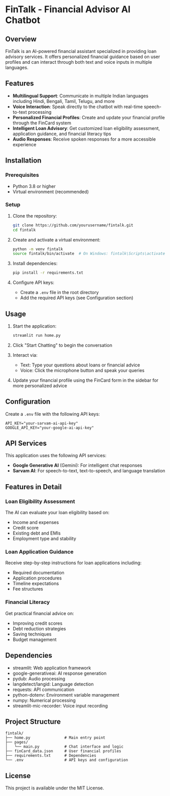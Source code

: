 # FinTalk - Financial Advisor AI Chatbot

## Overview
FinTalk is an AI-powered financial assistant specialized in providing loan advisory services. It offers personalized financial guidance based on user profiles and can interact through both text and voice inputs in multiple languages.

## Features
- **Multilingual Support**: Communicate in multiple Indian languages including Hindi, Bengali, Tamil, Telugu, and more
- **Voice Interaction**: Speak directly to the chatbot with real-time speech-to-text processing
- **Personalized Financial Profiles**: Create and update your financial profile through the FinCard system
- **Intelligent Loan Advisory**: Get customized loan eligibility assessment, application guidance, and financial literacy tips
- **Audio Responses**: Receive spoken responses for a more accessible experience

## Installation

### Prerequisites
- Python 3.8 or higher
- Virtual environment (recommended)

### Setup
1. Clone the repository:
   ```bash
   git clone https://github.com/yourusername/fintalk.git
   cd fintalk
   ```

2. Create and activate a virtual environment:
   ```bash
   python -m venv fintalk
   source fintalk/bin/activate  # On Windows: fintalk\Scripts\activate
   ```

3. Install dependencies:
   ```bash
   pip install -r requirements.txt
   ```

4. Configure API keys:
   - Create a `.env` file in the root directory
   - Add the required API keys (see Configuration section)

## Usage

1. Start the application:
   ```bash
   streamlit run home.py
   ```

2. Click "Start Chatting" to begin the conversation

3. Interact via:
   - Text: Type your questions about loans or financial advice
   - Voice: Click the microphone button and speak your queries

4. Update your financial profile using the FinCard form in the sidebar for more personalized advice

## Configuration

Create a `.env` file with the following API keys:
```
API_KEY="your-sarvam-ai-api-key"
GOOGLE_API_KEY="your-google-ai-api-key"
```

## API Services
This application uses the following API services:
- **Google Generative AI** (Gemini): For intelligent chat responses
- **Sarvam AI**: For speech-to-text, text-to-speech, and language translation

## Features in Detail

### Loan Eligibility Assessment
The AI can evaluate your loan eligibility based on:
- Income and expenses
- Credit score
- Existing debt and EMIs
- Employment type and stability

### Loan Application Guidance
Receive step-by-step instructions for loan applications including:
- Required documentation
- Application procedures
- Timeline expectations
- Fee structures

### Financial Literacy
Get practical financial advice on:
- Improving credit scores
- Debt reduction strategies
- Saving techniques
- Budget management

## Dependencies
- streamlit: Web application framework
- google-generativeai: AI response generation
- pydub: Audio processing
- langdetect/langid: Language detection
- requests: API communication
- python-dotenv: Environment variable management
- numpy: Numerical processing
- streamlit-mic-recorder: Voice input recording

## Project Structure
```
fintalk/
├── home.py               # Main entry point
├── pages/
│   └── main.py           # Chat interface and logic
├── finCard_data.json     # User financial profiles
├── requirements.txt      # Dependencies
└── .env                  # API keys and configuration
```

## License
This project is available under the MIT License.
